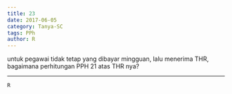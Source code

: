 ```yaml
---
title: 23
date: 2017-06-05
category: Tanya-SC
tags: PPh
author: R
---
```


untuk pegawai tidak tetap yang dibayar mingguan, lalu menerima THR, bagaimana perhitungan PPH 21 atas THR nya?

---



`R`
